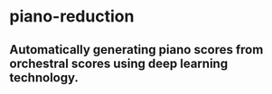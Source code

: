 # piano-reduction

## Automatically generating piano scores from orchestral scores using deep learning technology.
